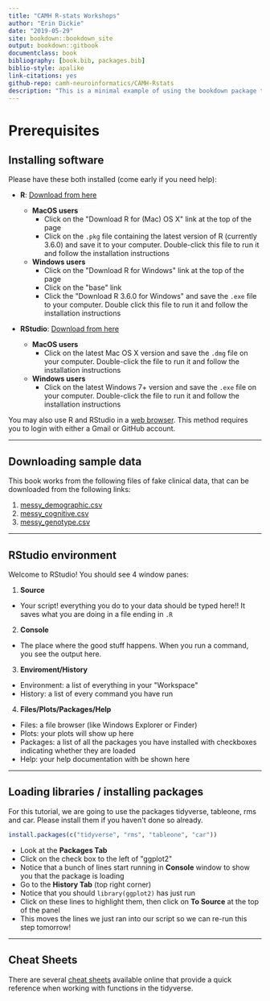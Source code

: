 ```yaml
--- 
title: "CAMH R-stats Workshops"
author: "Erin Dickie"
date: "2019-05-29"
site: bookdown::bookdown_site
output: bookdown::gitbook
documentclass: book
bibliography: [book.bib, packages.bib]
biblio-style: apalike
link-citations: yes
github-repo: camh-neuroinformatics/CAMH-Rstats
description: "This is a minimal example of using the bookdown package to write a book. The output format for this example is bookdown::gitbook."
---
```


# Prerequisites

## Installing software

Please have these both installed (come early if you need help):

* **R**: [Download from here](https://cran.r-project.org/)
  * **MacOS users**
    * Click on the "Download R for (Mac) OS X" link at the top of the page
    * Click on the `.pkg` file containing the latest version of R (currently 3.6.0) and save it to your computer. Double-click this file to run it and follow the installation instructions
  * **Windows users**
    * Click on the "Download R for Windows" link at the top of the page
    * Click on the "base" link
    * Click the "Download R 3.6.0 for Windows" and save the `.exe` file to your computer. Double click this file to run it and follow the installation instructions
  
* **RStudio**: [Download from here](https://www.rstudio.com/products/rstudio/download/#download)
  * **MacOS users**
    * Click on the latest Mac OS X version and save the `.dmg` file on your computer. Double-click the file to run it and follow the installation instructions
  * **Windows users**
    * Click on the latest Windows 7+ version and save the `.exe` file on your computer. Double-click the file to run it and follow the installation instructions

You may also use R and RStudio in a [web browser](https://rstudio.cloud). This method requires you to login with either a Gmail or GitHub account.

--------

## Downloading sample data

This book works from the following files of fake clinical data, that can be downloaded from the following links:

1. [messy_demographic.csv](https://raw.githubusercontent.com/josephmje/CAMH-Rstats/master/data/messy_demographic.csv)
2. [messy_cognitive.csv](https://raw.githubusercontent.com/josephmje/CAMH-Rstats/master/data/messy_cognitive.csv)
2. [messy_genotype.csv](https://raw.githubusercontent.com/josephmje/CAMH-Rstats/master/data/messy_genotype.csv)

---------

## RStudio environment

Welcome to RStudio! You should see 4 window panes:

1. **Source**
  * Your script! everything you do to your data should be typed here!! It saves what you are
  doing in a file ending in `.R`
2. **Console**
  * The place where the good stuff happens. When you run a command, you see the output here.
3. **Enviroment/History**
  * Environment: a list of everything in your "Workspace"
  * History: a list of every command you have run
4. **Files/Plots/Packages/Help**
  * Files: a file browser (like Windows Explorer or Finder)
  * Plots: your plots will show up here
  * Packages: a list of all the packages you have installed with checkboxes indicating whether they are loaded
  * Help: your help documentation with be shown here

----------

## Loading libraries / installing packages 

For this tutorial, we are going to use the packages tidyverse, tableone, rms and car. Please install them if you haven't done so already.


```r
install.packages(c("tidyverse", "rms", "tableone", "car"))
```

+ Look at the **Packages Tab**
+ Click on the check box to the left of "ggplot2"
+ Notice that a bunch of lines start running in **Console** window to show you that the package is loading
+ Go to the **History Tab** (top right corner)
+ Notice that you should `library(ggplot2)` has just run
+ Click on these lines to highlight them, then click on **To Source** at the top of the panel
+ This moves the lines we just ran into our script so we can re-run this step tomorrow!

--------

## Cheat Sheets

There are several [cheat sheets](https://www.rstudio.com/resources/cheatsheets/) available online that provide a quick reference when working with functions in the tidyverse.
